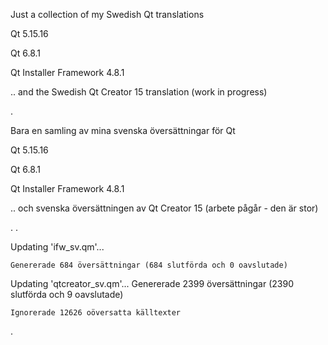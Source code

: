 Just a collection of my Swedish Qt translations


Qt 5.15.16

Qt 6.8.1

Qt Installer Framework 4.8.1


.. and the Swedish Qt Creator 15 translation (work in progress)


.


Bara en samling av mina svenska översättningar för Qt

Qt 5.15.16

Qt 6.8.1

Qt Installer Framework 4.8.1


.. och svenska översättningen av Qt Creator 15 (arbete pågår - den är stor)

.
.

Updating 'ifw_sv.qm'...

    Genererade 684 översättningar (684 slutförda och 0 oavslutade)



Updating 'qtcreator_sv.qm'...
    Genererade 2399 översättningar (2390 slutförda och 9 oavslutade)
    
    Ignorerade 12626 oöversatta källtexter

.

